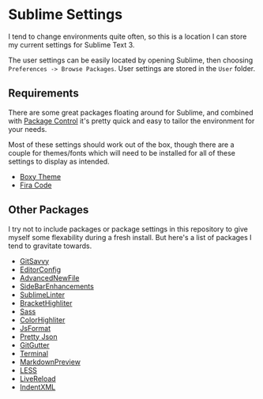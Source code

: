 # Sublime Settings

I tend to change environments quite often, so this is a location I can store my current settings for Sublime Text 3.  

The user settings can be easily located by opening Sublime, then choosing `Preferences -> Browse Packages`. User settings are stored in the `User` folder.

## Requirements

There are some great packages floating around for Sublime, and combined with [Package Control](https://packagecontrol.io/) it's pretty quick and easy to tailor the environment for your needs.

Most of these settings should work out of the box, though there are a couple for themes/fonts which will need to be installed for all of these settings to display as intended.

* [Boxy Theme](https://packagecontrol.io/packages/Boxy%20Theme)
* [Fira Code](https://github.com/tonsky/FiraCode)

## Other Packages

I try not to include packages or package settings in this repository to give myself some flexability during a fresh install.  But here's a list of packages I tend to gravitate towards.

* [GitSavvy](https://github.com/divmain/GitSavvy)
* [EditorConfig](https://github.com/sindresorhus/editorconfig-sublime)
* [AdvancedNewFile](https://github.com/skuroda/Sublime-AdvancedNewFile)
* [SideBarEnhancements](https://github.com/SideBarEnhancements-org/SideBarEnhancements)
* [SublimeLinter](http://www.sublimelinter.com/en/stable/)
* [BracketHighliter](https://github.com/facelessuser/BracketHighlighter)
* [Sass](https://github.com/P233/Syntax-highlighting-for-Sass)
* [ColorHighliter](https://packagecontrol.io/packages/Color%20Highlighter)
* [JsFormat](https://github.com/jdavisclark/JsFormat)
* [Pretty Json](https://github.com/dzhibas/SublimePrettyJson)
* [GitGutter](https://github.com/jisaacks/GitGutter)
* [Terminal](https://packagecontrol.io/packages/Terminal)
* [MarkdownPreview](https://github.com/facelessuser/MarkdownPreview)
* [LESS](https://packagecontrol.io/packages/LESS)
* [LiveReload](https://github.com/alepez/LiveReload-sublimetext3)
* [IndentXML](https://github.com/alek-sys/sublimetext_indentxml)